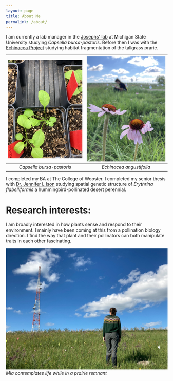 ```yaml
---
layout: page
title: About Me
permalink: /about/
---
```


I am currently a lab manager in the [Josephs' lab](https://josephslab.github.io/) at Michigan State University studying *Capsella bursa-pastoris*. Before then I was with the [Echinacea Project](https://echinaceaproject.org/) studying habitat fragmentation of the tallgrass prarie. 



![](img/capsella.jpg)  |  ![](img/echinacea.jpg) 
:-------------------------:|:-------------------------:
*Capsella bursa-pastoris*   |  *Echinacea angustifolia*



I completed my BA at The College of Wooster. I completed my senior thesis with [Dr. Jennifer L Ison](https://isonlab.voices.wooster.edu/) studying spatial genetic structure of *Erythrina flabelliformis* a hummingbird-pollinated desert perennial.


# Research interests:
I am broadly interested in how plants sense and respond to their environment. I mainly have been coming at this from a pollination biology direction. I find the way that plant and their pollinators can both manipulate traits in each other fascinating.


![Mia contemplates life while in a prairie remnant](img/masSweater.jpg)
*Mia contemplates life while in a prairie remnant*
